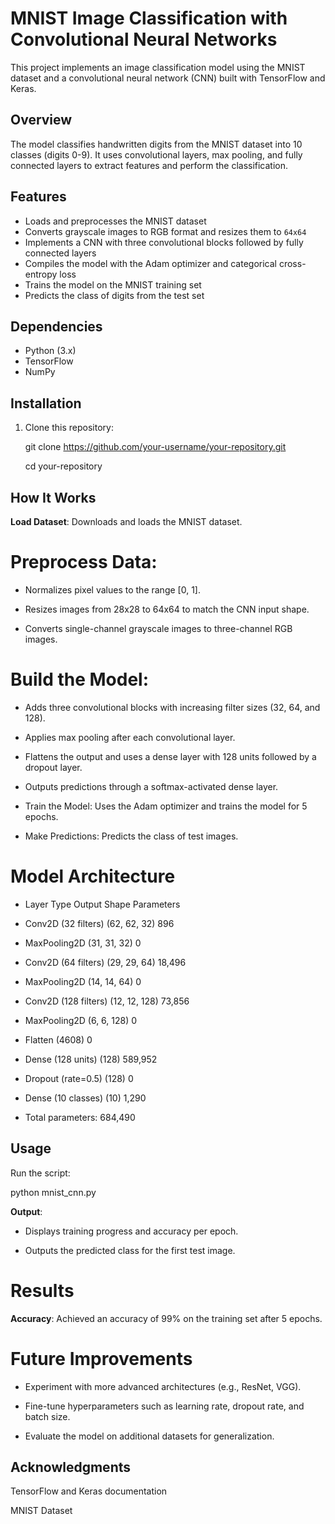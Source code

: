 # MNIST Image Classification with Convolutional Neural Networks

This project implements an image classification model using the MNIST dataset and a convolutional neural network (CNN) built with TensorFlow and Keras.

## Overview

The model classifies handwritten digits from the MNIST dataset into 10 classes (digits 0-9). It uses convolutional layers, max pooling, and fully connected layers to extract features and perform the classification.

## Features

- Loads and preprocesses the MNIST dataset
- Converts grayscale images to RGB format and resizes them to `64x64`
- Implements a CNN with three convolutional blocks followed by fully connected layers
- Compiles the model with the Adam optimizer and categorical cross-entropy loss
- Trains the model on the MNIST training set
- Predicts the class of digits from the test set

## Dependencies

- Python (3.x)
- TensorFlow
- NumPy

## Installation

1. Clone this repository:

   git clone https://github.com/your-username/your-repository.git
   
   cd your-repository

## How It Works

**Load Dataset**: Downloads and loads the MNIST dataset.

# Preprocess Data:

  - Normalizes pixel values to the range [0, 1].

  - Resizes images from 28x28 to 64x64 to match the CNN input shape.

  - Converts single-channel grayscale images to three-channel RGB images.

# Build the Model:

  - Adds three convolutional blocks with increasing filter sizes (32, 64, and 128).

  - Applies max pooling after each convolutional layer.

  - Flattens the output and uses a dense layer with 128 units followed by a dropout layer.

  - Outputs predictions through a softmax-activated dense layer.

  - Train the Model: Uses the Adam optimizer and trains the model for 5 epochs.

  - Make Predictions: Predicts the class of test images.

# Model Architecture

  - Layer Type	Output Shape	Parameters

  - Conv2D (32 filters)	(62, 62, 32)	896

  - MaxPooling2D	(31, 31, 32)	0

  - Conv2D (64 filters)	(29, 29, 64)	18,496

  - MaxPooling2D	(14, 14, 64)	0

  - Conv2D (128 filters)	(12, 12, 128)	73,856

  - MaxPooling2D	(6, 6, 128)	0

  - Flatten	(4608)	0

  - Dense (128 units)	(128)	589,952

  - Dropout (rate=0.5)	(128)	0

  - Dense (10 classes)	(10)	1,290

  - Total parameters: 684,490


## Usage

Run the script:

python mnist_cnn.py

**Output**:

  - Displays training progress and accuracy per epoch.

  - Outputs the predicted class for the first test image.

# Results

**Accuracy**: Achieved an accuracy of 99% on the training set after 5 epochs.

# Future Improvements

  - Experiment with more advanced architectures (e.g., ResNet, VGG).

  - Fine-tune hyperparameters such as learning rate, dropout rate, and batch size.

  - Evaluate the model on additional datasets for generalization.

## Acknowledgments

TensorFlow and Keras documentation

MNIST Dataset

